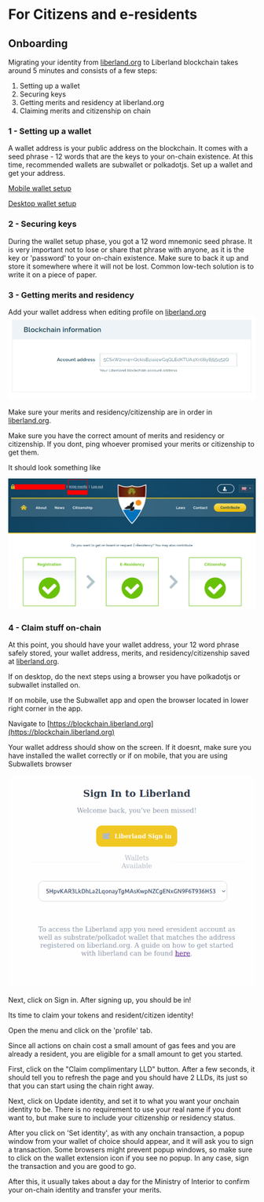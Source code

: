 # For Citizens and e-residents

## Onboarding
Migrating your identity from [liberland.org](www.liberland.org) to Liberland blockchain takes around 5 minutes and consists of a few steps:
1. Setting up a wallet
2. Securing keys
3. Getting merits and residency at liberland.org
4. Claiming merits and citizenship on chain

### 1 - Setting up a wallet
A wallet address is your public address on the blockchain.
It comes with a seed phrase - 12 words that are the keys to your on-chain existence.
At this time, recommended wallets are subwallet or polkadotjs.
Set up a wallet and get your address.

[Mobile wallet setup](mobile-wallet.md)

[Desktop wallet setup](../how-to-create-wallet.md)

### 2 -  Securing keys
During the wallet setup phase, you got a 12 word mnemonic seed phrase. It is very important not to lose or share that phrase with anyone,
as it is the key or 'password' to your on-chain existence. Make sure to back it up and store it somewhere where it will not be lost.
Common low-tech solution is to write it on a piece of paper.

### 3 - Getting merits and residency
Add your wallet address when editing profile on [liberland.org](https://liberland.org/en/update-profile)
![wallet-address](../media/wallet-address-org.png)

Make sure your merits and residency/citizenship are in order in [liberland.org](www.liberland.org).

Make sure you have the correct amount of merits and residency or citizenship.
If you dont, ping whoever promised your merits or citizenship to get them.

It should look something like

![valid-citizenship](../media/valid-citizen-org.png)

### 4 - Claim stuff on-chain

At this point, you should have your wallet address, your 12 word phrase safely stored, your wallet address, merits, and residency/citizenship saved at [liberland.org](www.liberland.org).

If on desktop, do the next steps using a browser you have polkadotjs or subwallet installed on.

If on mobile, use the Subwallet app and open the browser located in lower right corner in the app.

Navigate to [https://blockchain.liberland.org](https://blockchain.liberland.org)

Your wallet address should show on the screen. If it doesnt, make sure you have installed the wallet correctly or if on mobile, that you are using Subwallets browser

![dapp-login](../media/dapp-login.png)

Next, click on Sign in. After signing up, you should be in!

Its time to claim your tokens and resident/citizen identity!

Open the menu and click on the 'profile' tab.

Since all actions on chain cost a small amount of gas fees and you are already a resident, you are eligible for a small amount to get you started.

First, click on the "Claim complimentary LLD" button. After a few seconds, it should tell you to refresh the page and you should have 2 LLDs,
its just so that you can start using the chain right away.

Next, click on Update identity, and set it to what you want your onchain identity to be. There is no requirement to use your real name if you dont want to,
but make sure to include your citizenship or residency status.

After you click on 'Set identity', as with any onchain transaction, a popup window from your wallet of choice should appear, and it will ask you to sign a transaction.
Some browsers might prevent popup windows, so make sure to click on the wallet extension icon if you see no popup. In any case, sign the transaction and you are good to go.

After this, it usually takes about a day for the Ministry of Interior to confirm your on-chain identity and transfer your merits.
